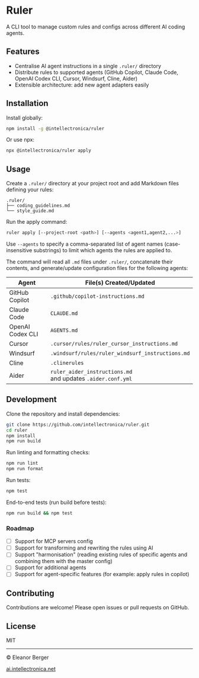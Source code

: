 # Ruler

A CLI tool to manage custom rules and configs across different AI coding agents.

## Features

- Centralise AI agent instructions in a single `.ruler/` directory
- Distribute rules to supported agents (GitHub Copilot, Claude Code, OpenAI Codex CLI, Cursor, Windsurf, Cline, Aider)
- Extensible architecture: add new agent adapters easily

## Installation

Install globally:

```bash
npm install -g @intellectronica/ruler
```

Or use npx:

```bash
npx @intellectronica/ruler apply
```

## Usage

Create a `.ruler/` directory at your project root and add Markdown files defining your rules:

```
.ruler/
├── coding_guidelines.md
└── style_guide.md
```

Run the apply command:

```bash
ruler apply [--project-root <path>] [--agents <agent1,agent2,...>]
```

Use `--agents` to specify a comma-separated list of agent names (case-insensitive substrings) to limit which agents the rules are applied to.

The command will read all `.md` files under `.ruler/`, concatenate their contents, and generate/update configuration files for the following agents:

| Agent                  | File(s) Created/Updated                                    |
| ---------------------- | ----------------------------------------------------------- |
| GitHub Copilot         | `.github/copilot-instructions.md`                           |
| Claude Code            | `CLAUDE.md`                                                 |
| OpenAI Codex CLI       | `AGENTS.md`                                                 |
| Cursor                 | `.cursor/rules/ruler_cursor_instructions.md`                |
| Windsurf               | `.windsurf/rules/ruler_windsurf_instructions.md`            |
| Cline                  | `.clinerules`                                               |
| Aider                  | `ruler_aider_instructions.md` <br>and updates `.aider.conf.yml` |

## Development

Clone the repository and install dependencies:

```bash
git clone https://github.com/intellectronica/ruler.git
cd ruler
npm install
npm run build
```

Run linting and formatting checks:

```bash
npm run lint
npm run format
```

Run tests:

```bash
npm test
```

End-to-end tests (run build before tests):

```bash
npm run build && npm test
```

### Roadmap
- [ ] Support for MCP servers config
- [ ] Support for transforming and rewriting the rules using AI
- [ ] Support "harmonisation" (reading existing rules of specific agents and combining them with the master config)
- [ ] Support for additional agents
- [ ] Support for agent-specific features (for example: apply rules in copilot)

## Contributing

Contributions are welcome! Please open issues or pull requests on GitHub.

## License

MIT

---

© Eleanor Berger

[ai.intellectronica.net](https://ai.intellectronica.net/)
